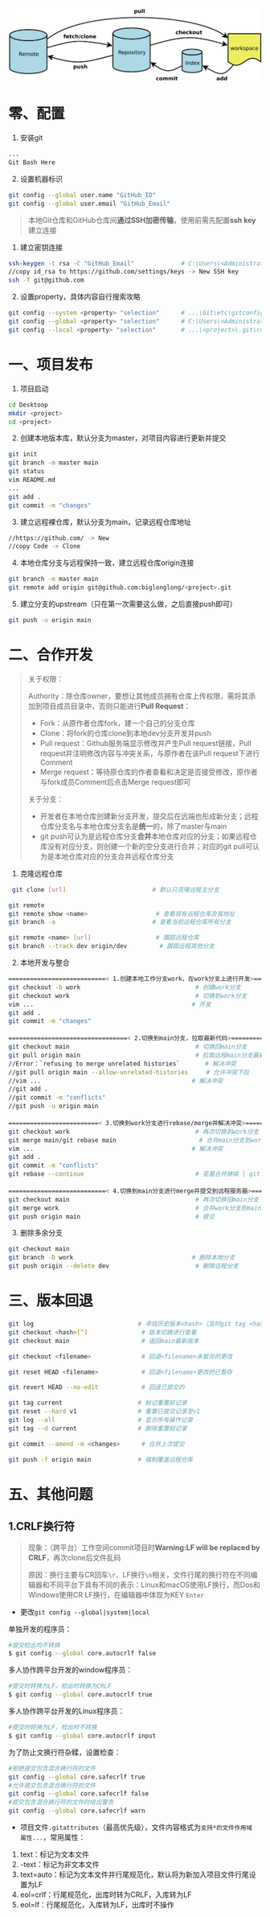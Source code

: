 ![img](img/1090617-20181008211557402-232838726.png)



# 零、配置

1. 安装git

```bash
...
Git Bash Here
```

2. 设置机器标识

```bash
git config --global user.name "GitHub_ID"
git config --global user.email "GitHub_Email"
```

> 本地Git仓库和GitHub仓库间**通过SSH加密传输**，使用前需先配置**ssh key**建立连接

1. 建立密钥连接

```bash
ssh-keygen -t rsa -C "GitHub_Email"      		# C:\Users\<Administrator>\.ssh\id_rsa
//copy id_rsa to https://github.com/settings/keys -> New SSH key
ssh -T git@github.com
```

2. 设置property，具体内容自行搜索攻略

```bash
git config --system <property> "selection"	  	# ...\Git\etc\gitconfig
git config --global <property> "selection"    	# C:\Users\<Administrator>\.gitconfig
git config --local <property> "selection"    	# ...\<project>\.git\config
```



# 一、项目发布

1. 项目启动

```bash
cd Desktoop
mkdir <project>
cd <project>
```

2. 创建本地版本库，默认分支为master，对项目内容进行更新并提交

```bash
git init
git branch -m master main
git status
vim README.md
...
git add .
git commit -m "changes"
```

3. 建立远程裸仓库，默认分支为main，记录远程仓库地址

```bash
//https://github.com/ -> New 
//copy Code -> Clone
```

4. 本地仓库分支与远程保持一致，建立远程仓库origin连接

```bash
git branch -m master main
git remote add origin git@github.com:biglonglong/<project>.git
```

5. 建立分支的upstream（只在第一次需要这么做，之后直接push即可）

```bash
git push -u origin main
```



# 二、合作开发

> 关于权限：
>
> Authority：除仓库owner，要想让其他成员拥有仓库上传权限，需将其添加到项目成员目录中，否则只能进行**Pull Request**：
>
> - Fork：从原作者仓库fork，建一个自己的分支仓库
> - Clone：将fork的仓库clone到本地dev分支开发并push
> - Pull request：Github服务端显示修改并产生Pull request链接，Pull request并注明修改内容与冲突关系，与原作者在该Pull request下进行Comment
> - Merge request：等待原仓库的作者查看和决定是否接受修改，原作者与fork成员Comment后点击Merge request即可
>
> 关于分支：
>
> - 开发者在本地仓库创建新分支开发，提交后在远端也形成新分支；远程仓库分支名与本地仓库分支名是**统一**的，除了master与main
> - git push可认为是远程仓库分支**合并**本地仓库对应的分支；如果远程仓库没有对应分支，则创建一个新的空分支进行合并；对应的git pull可认为是本地仓库对应的分支合并远程仓库分支

1. 克隆远程仓库

```bash
 git clone [url]						# 默认只克隆远程主分支
```

```bash
git remote								
git remote show <name>		  	 		 # 查看现有远程仓库及其地址
git branch -a							# 查看当前远程仓库所有分支
```

```bash
git remote <name> [url]					 # 跟踪远程仓库
git branch --track dev origin/dev		  # 跟踪远程其他分支
```

2. 本地开发与整合

```bash
===========================< 1.创建本地工作分支work，在work分支上进行开发>===========================
git checkout -b work								# 创建work分支
git checkout work									# 切换到work分支
vim ...											   # 开发
git add .
git commit -m "changes"

=================================< 2.切换到main分支，拉取最新代码>==================================
git checkout main									# 切换回main分支
git pull origin main								# 拉取远程main分支最新代码 
//Error：`refusing to merge unrelated histories`		  # 解决冲突
//git pull origin main --allow-unrelated-histories	   # 允许冲突下拉
//vim ...										   # 解决冲突
//git add .
//git commit -m "conflicts"
//git push -u origin main

=========================< 3.切换到work分支进行rebase/merge并解决冲突>==============================
git checkout work									# 再次切换到work分支
git merge main/git rebase main						 # 合并main分支到work分支
vim ...											   # 解决冲突
git add .
git commit -m "conflicts"
git rebase --continue								# 变基合并继续 | git rebase --skip | git rebase --abort

===========================< 4.切换到main分支进行merge并提交到远程服务器>===========================
git checkout main									# 再次切换回main分支
git merge work										# 合并work分支到main分支
git push origin main 								# 提交
```

3. 删除多余分支

```bash
git checkout main
git branch -D work								   # 删除本地分支
git push origin --delete dev						# 删除远程分支
```



# 三、版本回退

```bash
git log								# 寻找历史版本<hash>（及时git tag <hash-tag-name>）
git checkout <hash>[^]				 # 版本切换进行查看
git checkout main					 # 返回main最新版本
```

```bash
git checkout <filename>				 # 回退<filename>未暂存的更改
```

```bash
git reset HEAD <filename>			 # 回退<filename>更改的已暂存
```

```bash
git revert HEAD --no-edit			 # 回退已提交的
```

```bash
git tag current						# 标记重置前记录 
git reset --hard v1					# 重置已提交记录至v1
git log --all					    # 显示所有操作记录
git tag --d current					# 删除重置前记录
```

```bash
git commit --amend -m <changes>		 # 合并上次提交
```

```bash
git push -f origin main				# 强制覆盖远程仓库
```



# 五、其他问题

## 1.CRLF换行符

> 现象：（跨平台）工作空间commit项目时**Warning:LF will be replaced by CRLF**，再次clone后文件乱码
>
> 原因：换行主要与CR回车`\r`、LF换行`\n`相关，文件行尾的换行符在不同编辑器和不同平台下具有不同的表示：Linux和macOS使用LF换行，而Dos和Windows使用CR LF换行，在编辑器中体现为KEY `Enter`

- 更改`git config --global|system|local`

单独开发的程序员：

```bash
#提交检出均不转换
$ git config --global core.autocrlf false
```

多人协作跨平台开发的window程序员：

```bash
#提交时转换为LF，检出时转换为CRLF
$ git config --global core.autocrlf true
```

多人协作跨平台开发的Linux程序员：

```bash
#提交时转换为LF，检出时不转换
$ git config --global core.autocrlf input
```

为了防止文换行符杂糅，设置检查：

```bash
#拒绝提交包含混合换行符的文件
git config --global core.safecrlf true   
#允许提交包含混合换行符的文件
git config --global core.safecrlf false
#提交包含混合换行符的文件时给出警告
git config --global core.safecrlf warn
```

- 项目文件`.gitattributes`（最高优先级），文件内容格式为`支持*的文件作用域 属性...`，常用属性：

1. text：标记为文本文件
2. -text：标记为非文本文件
3. text=auto：标记为文本文件并行尾规范化，默认将为新加入项目文件行尾设置为LF
4. eol=crlf：行尾规范化，出库时转为CRLF，入库转为LF
5. eol=lf：行尾规范化，入库转为LF，出库时不操作
